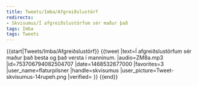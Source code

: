 ```yaml
---
title: Tweets/Imba/Afgreiðslustörf
redirects:
- Skvisumus/Í afgreiðslustörfum sér maður það
tags: Imba
tags: Tweets
---
```


{{start|Tweets/Imba/Afgreiðslustörf}}
<level a2/>
{{tweet
|text=Í afgreiðslustörfum sér maður það besta og það versta í manninum.
|audio=ZM8a.mp3
|id=753706794082504707
|date=1468532677000
|favorites=3
|user_name=flaturpilsner
|handle=skvisumus
|user_picture=Tweet-skvisumus-14rupeh.png
|verified=
}}
{{end}}

